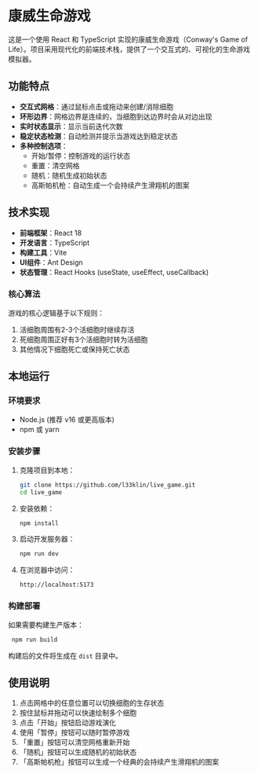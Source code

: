 # 康威生命游戏

这是一个使用 React 和 TypeScript 实现的康威生命游戏（Conway's Game of Life）。项目采用现代化的前端技术栈，提供了一个交互式的、可视化的生命游戏模拟器。

## 功能特点

- **交互式网格**：通过鼠标点击或拖动来创建/消除细胞
- **环形边界**：网格边界是连续的，当细胞到达边界时会从对边出现
- **实时状态显示**：显示当前迭代次数
- **稳定状态检测**：自动检测并提示当游戏达到稳定状态
- **多种控制选项**：
  - 开始/暂停：控制游戏的运行状态
  - 重置：清空网格
  - 随机：随机生成初始状态
  - 高斯帕机枪：自动生成一个会持续产生滑翔机的图案

## 技术实现

- **前端框架**：React 18
- **开发语言**：TypeScript
- **构建工具**：Vite
- **UI组件**：Ant Design
- **状态管理**：React Hooks (useState, useEffect, useCallback)

### 核心算法

游戏的核心逻辑基于以下规则：
1. 活细胞周围有2-3个活细胞时继续存活
2. 死细胞周围正好有3个活细胞时转为活细胞
3. 其他情况下细胞死亡或保持死亡状态

## 本地运行

### 环境要求

- Node.js (推荐 v16 或更高版本)
- npm 或 yarn

### 安装步骤

1. 克隆项目到本地：
   ```bash
   git clone https://github.com/l33klin/live_game.git
   cd live_game
   ```

2. 安装依赖：
   ```bash
   npm install
   ```

3. 启动开发服务器：
   ```bash
   npm run dev
   ```

4. 在浏览器中访问：
   ```
   http://localhost:5173
   ```

### 构建部署

如果需要构建生产版本：

```bash
 npm run build
```

构建后的文件将生成在 `dist` 目录中。

## 使用说明

1. 点击网格中的任意位置可以切换细胞的生存状态
2. 按住鼠标并拖动可以快速绘制多个细胞
3. 点击「开始」按钮启动游戏演化
4. 使用「暂停」按钮可以随时暂停游戏
5. 「重置」按钮可以清空网格重新开始
6. 「随机」按钮可以生成随机的初始状态
7. 「高斯帕机枪」按钮可以生成一个经典的会持续产生滑翔机的图案
